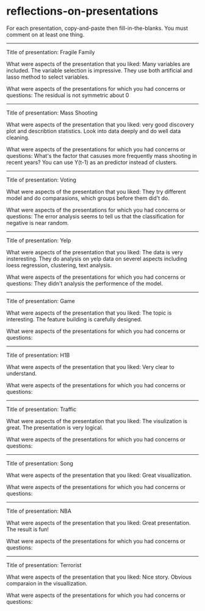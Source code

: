 # reflections-on-presentations

For each presentation, copy-and-paste then fill-in-the-blanks.  You must comment on at least one thing. 


--------------------------------------------------------------------------------------------------------------
Title of presentation: Fragile Family

What were aspects of the presentation that you liked: 
Many variables are included. The variable selection is impressive. 
They use both artificial and lasso method to select variables.

What were aspects of the presentations for which you had concerns or questions: 
The residual is not symmetric about 0


--------------------------------------------------------------------------------------------------------------
Title of presentation: Mass Shooting

What were aspects of the presentation that you liked:
very good discovery plot and describtion statistics.
Look into data deeply and do well data cleaning.

What were aspects of the presentations for which you had concerns or questions:
What's the factor that casuses more frequently mass shooting in recent years?
You can use Y(t-1) as an predictor instead of clusters.


--------------------------------------------------------------------------------------------------------------
Title of presentation: Voting

What were aspects of the presentation that you liked:
They try different model and do comparasions, which groups before them did't do.

What were aspects of the presentations for which you had concerns or questions:
The error analysis seems to tell us that the classification for negative is near random.


--------------------------------------------------------------------------------------------------------------
Title of presentation: Yelp

What were aspects of the presentation that you liked:
The data is very insteresting. They do analysis on yelp data on severel aspects including loess regression, 
clustering, text analysis.

What were aspects of the presentations for which you had concerns or questions:
They didn't analysis the performence of the model.


--------------------------------------------------------------------------------------------------------------
Title of presentation: Game

What were aspects of the presentation that you liked:
The topic is interesting. The feature building is carefully designed.

What were aspects of the presentations for which you had concerns or questions:



--------------------------------------------------------------------------------------------------------------
Title of presentation: H1B

What were aspects of the presentation that you liked:
Very clear to understand.

What were aspects of the presentations for which you had concerns or questions:

--------------------------------------------------------------------------------------------------------------
Title of presentation: Traffic

What were aspects of the presentation that you liked:
The visulization is great. The presentation is very logical.

What were aspects of the presentations for which you had concerns or questions:

--------------------------------------------------------------------------------------------------------------
Title of presentation: Song

What were aspects of the presentation that you liked:
Great visuallization.

What were aspects of the presentations for which you had concerns or questions:

--------------------------------------------------------------------------------------------------------------
Title of presentation: NBA

What were aspects of the presentation that you liked:
Great presentation. The result is fun!

What were aspects of the presentations for which you had concerns or questions:

--------------------------------------------------------------------------------------------------------------
Title of presentation: Terrorist

What were aspects of the presentation that you liked:
Nice story. Obvious comparaion in the visuallization.

What were aspects of the presentations for which you had concerns or questions:

